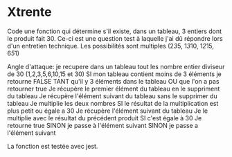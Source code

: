 # Xtrente
Code une fonction qui détermine s'il existe, dans un tableau, 3 entiers dont le produit fait 30.
Ce-ci est une question test à laquelle j'ai dû répondre lors d'un entretien technique.
Les possibilités sont multiples (2*3*5, 1*3*10, 1*2*15, 6*5*1)

Angle d'attaque:
je recupere dans un tableau tout les nombre entier diviseur de 30 (1,2,3,5,6,10,15 et 30)
SI mon tableau contient moins de 3 éléments je retourne FALSE
TANT qu'il y 3 éléments dans le tableau OU que l'on a pas retourner true
    Je récupère le premier élément du tableau en le suppriment du tableau
    Je récupère l'élément suivant du tableau sans le supprimer du tableau
    Je multiplie les deux nombres
    SI le résultat de la multiplication est plus petit ou égale a 30
        Je récupère l'élément suivant du tableau
            Je le multiplie avec le résultat du précédent produit
            SI c'est égale à 30
                Je retourne true
            SINON je passe à l'élément suivant
    SINON je passe a l'élément suivant
        
    

 
La fonction est testée avec jest.